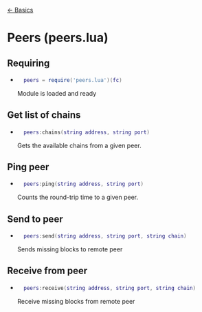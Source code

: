 [<- Basics](basics.md)
# Peers (peers.lua)

## Requiring 
- ```lua
	peers = require('peers.lua')(fc)
	```
	Module is loaded and ready

## Get list of chains
- ```lua
	peers:chains(string address, string port)
	```
	Gets the available chains from a given peer.

## Ping peer
- ```lua
	peers:ping(string address, string port)
	```
	Counts the round-trip time to a given peer.

## Send to peer
- ```lua
	peers:send(string address, string port, string chain)
	```
	Sends missing blocks to remote peer 

## Receive from peer
- ```lua
	peers:receive(string address, string port, string chain)
	```
	Receive missing blocks from remote peer